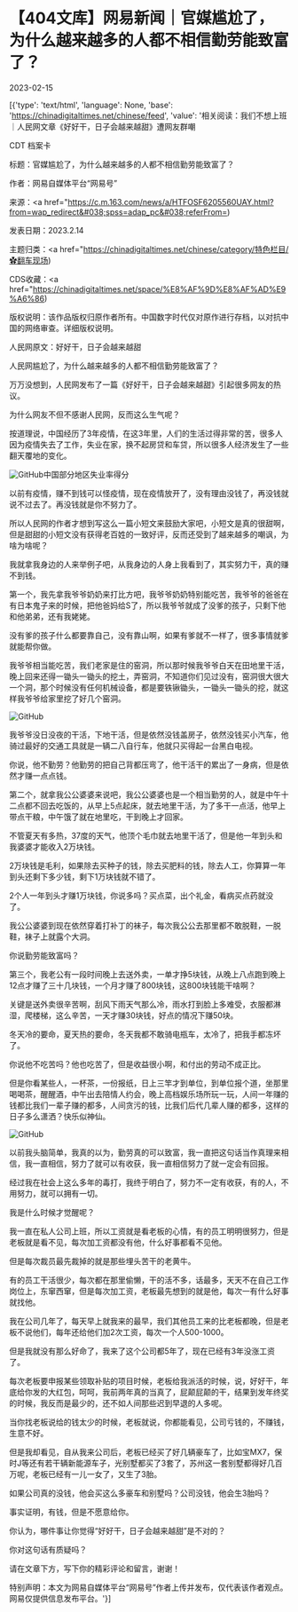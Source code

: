 # 【404文库】网易新闻｜官媒尴尬了，为什么越来越多的人都不相信勤劳能致富了？

2023-02-15

[{'type': 'text/html', 'language': None, 'base': 'https://chinadigitaltimes.net/chinese/feed', 'value': '相关阅读：我们不想上班｜人民网文章《好好干，日子会越来越甜》遭网友群嘲



CDT 档案卡

标题：官媒尴尬了，为什么越来越多的人都不相信勤劳能致富了？

作者：网易自媒体平台“网易号”

来源：<a href="https://c.m.163.com/news/a/HTFOSF6205560UAY.html?from=wap_redirect&#038;spss=adap_pc&#038;referFrom=)

发表日期：2023.2.14

主题归类：<a href="https://chinadigitaltimes.net/chinese/category/特色栏目/✿翻车现场)

CDS收藏：<a href="https://chinadigitaltimes.net/space/%E8%AF%9D%E8%AF%AD%E9%A6%86)

版权说明：该作品版权归原作者所有。中国数字时代仅对原作进行存档，以对抗中国的网络审查。详细版权说明。





人民网原文：好好干，日子会越来越甜

人民网尴尬了，为什么越来越多的人都不相信勤劳能致富了？

万万没想到，人民网发布了一篇《好好干，日子会越来越甜》引起很多网友的热议。

为什么网友不但不感谢人民网，反而这么生气呢？

按道理说，中国经历了3年疫情，在这3年里，人们的生活过得非常的苦，很多人因为疫情失去了工作，失业在家，换不起房贷和车贷，所以很多人经济发生了一些翻天覆地的变化。

![GitHub](https://chinadigitaltimes.net/chinese/files/2019/02/内地变化4.jpg)中国部分地区失业率得分

以前有疫情，赚不到钱可以怪疫情，现在疫情放开了，没有理由没钱了，再没钱就说不过去了。再没钱就是你不努力了。

所以人民网的作者才想到写这么一篇小短文来鼓励大家吧，小短文是真的很甜啊，但是甜甜的小短文没有获得老百姓的一致好评，反而还受到了越来越多的嘲讽，为啥为啥呢？

我就拿我身边的人来举例子吧，从我身边的人身上我看到了，其实努力干，真的赚不到钱。

第一个，我先拿我爷爷奶奶来打比方吧，我爷爷奶奶特别能吃苦，我爷爷的爸爸在有日本鬼子来的时候，把他爸妈给S了，所以我爷爷就成了没爹的孩子，只剩下他和他弟弟，还有我姥姥。

没有爹的孩子什么都要靠自己，没有靠山啊，如果有爹就不一样了，很多事情就爹就能帮你做。

我爷爷相当能吃苦，我们老家是住的窑洞，所以那时候我爷爷白天在田地里干活，晚上回来还得一锄头一锄头的挖土，弄窑洞，不知道你们见过没有，窑洞很大很大一个洞，那个时候没有任何机械设备，都是要铁锹锄头，一锄头一锄头的挖，就这样我爷爷给家里挖了好几个窑洞。

![GitHub](https://chinadigitaltimes.net/chinese/files/2021/06/农民工.jpg)

我爷爷没日没夜的干活，下地干活，但是依然没钱盖房子，依然没钱买小汽车，他骑过最好的交通工具就是一辆二八自行车，他就只买得起一台黑白电视。

你说，他不勤劳？他勤劳的把自己背都压弯了，他干活干的累出了一身病，但是依然才赚一点点钱。

第二个，就拿我公公婆婆来说吧，我公公婆婆也是一个相当勤劳的人，就是中午十二点都不回去吃饭的，从早上5点起床，就去地里干活，为了多干一点活，他早上带点干粮，中午饿了就在地里吃，干到晚上才回家。

不管夏天有多热，37度的天气，他顶个毛巾就去地里干活了，但是他一年到头和我婆婆才能收入2万块钱。

2万块钱是毛利，如果除去买种子的钱，除去买肥料的钱，除去人工，你算算一年到头还剩下多少钱，剩下1万块钱就不错了。

2个人一年到头才赚1万块钱，你说多吗？买点菜，出个礼金，看病买点药就没了。

我公公婆婆到现在依然穿着打补丁的袜子，每次我公公去那里都不敢脱鞋，一脱鞋，袜子上就露个大洞。

你说勤劳能致富吗？

第三个，我老公有一段时间晚上去送外卖，一单才挣5块钱，从晚上八点跑到晚上12点才赚了三十几块钱，一个月才赚了800块钱，这800块钱能干啥啊？

关键是送外卖很辛苦啊，刮风下雨天气那么冷，雨水打到脸上多难受，衣服都淋湿，爬楼梯，这么辛苦，一天才赚30块钱，好点的情况下赚50块。

冬天冷的要命，夏天热的要命，冬天我都不敢骑电瓶车，太冷了，把我手都冻坏了。

你说他不吃苦吗？他也吃苦了，但是收益很小啊，和付出的劳动不成正比。

但是你看某些人，一杯茶，一份报纸，日上三竿才到单位，到单位报个道，坐那里喝喝茶，醒醒酒，中午出去陪情人约会，晚上高档娱乐场所玩一玩，人间一年赚的钱都比我们一辈子赚的都多，人间贪污的钱，比我们后代几辈人赚的都多，这样的日子多么潇洒？快乐似神仙。

![GitHub](https://chinadigitaltimes.net/chinese/files/2020/10/公务员辞职2.jpeg)

以前我头脑简单，我真的以为，勤劳真的可以致富，我一直把这句话当作真理来相信，我一直相信，努力了就可以有收获，我一直相信努力了就一定会有回报。

经过我在社会上这么多年的毒打，我终于明白了，努力不一定有收获，有的人，不用努力，就可以拥有一切。

我是什么时候才觉醒呢？

我一直在私人公司上班，所以工资就是看老板的心情，有的员工明明很努力，但是老板就是看不见，每次加工资都没有他，什么好事都看不见他。

但是每次裁员最先裁掉的就是那些埋头苦干的老黄牛。

有的员工干活很少，每次都在那里偷懒，干的活不多，话最多，天天不在自己工作岗位上，东窜西窜，但是每次加工资，老板最先想到的就是他，每次一有什么好事就找他。

我在公司几年了，每天早上就我来的最早，我们其他员工来的比老板都晚，但是老板不说他们，每年还给他们加2次工资，每次一个人500-1000。

但是我就没有那么好命了，我来了这个公司都5年了，现在已经有3年没涨工资了。

每次老板要申报某些领取补贴的项目时候，老板给我派活的时候，说，好好干，年底给你发的大红包，呵呵，我前两年真的当真了，屁颠屁颠的干，结果到发年终奖的时候，我反而是最少的，还不如人间那些迟到早退的人多呢。

当你找老板说给的钱太少的时候，老板就说，你都能看见，公司亏钱的，不赚钱，生意不好。

但是我却看见，自从我来公司后，老板已经买了好几辆豪车了，比如宝MX7，保时J等还有若干辆新能源车子，光别墅都买了3套了，苏州这一套别墅都得好几百万呢，老板已经有一儿一女了，又生了3胎。

如果公司真的没钱，他会买这么多豪车和别墅吗？公司没钱，他会生3胎吗？

事实证明，有钱，但是不愿意给你。

你认为，哪件事让你觉得“好好干，日子会越来越甜”是不对的？

你对这句话有质疑吗？

请在文章下方，写下你的精彩评论和留言，谢谢！

特别声明：本文为网易自媒体平台“网易号”作者上传并发布，仅代表该作者观点。网易仅提供信息发布平台。'}]